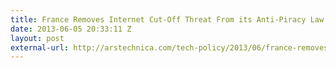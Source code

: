 ```yaml
---
title: France Removes Internet Cut-Off Threat From its Anti-Piracy Law
date: 2013-06-05 20:33:11 Z
layout: post
external-url: http://arstechnica.com/tech-policy/2013/06/france-removes-internet-cut-off-threat-from-its-anti-piracy-law/
---
```


